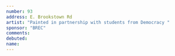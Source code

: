 ```yaml
---
number: 93
address: E. Brookstown Rd
artist: "Painted in partnership with students from Democracy "
sponsor: "BREC"
comments: 
debuted: 
name: 
---
```


